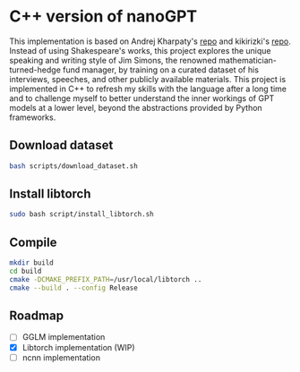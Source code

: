 # C++ version of nanoGPT

This implementation is based on Andrej Kharpaty's [repo](https://github.com/karpathy/nanogpt) and kikirizki's [repo](https://github.com/kikirizki/nanogpt_cpp). Instead of using Shakespeare's works, this project explores the unique speaking and writing style of Jim Simons, the renowned mathematician-turned-hedge fund manager, by training on a curated dataset of his interviews, speeches, and other publicly available materials. This project is implemented in C++ to refresh my skills with the language after a long time and to challenge myself to better understand the inner workings of GPT models at a lower level, beyond the abstractions provided by Python frameworks.

## Download dataset
```bash 
bash scripts/download_dataset.sh
```

## Install libtorch
```bash
sudo bash script/install_libtorch.sh
```

## Compile
```bash
mkdir build
cd build
cmake -DCMAKE_PREFIX_PATH=/usr/local/libtorch ..
cmake --build . --config Release
```

## Roadmap
- [ ] GGLM implementation
- [x] Libtorch implementation (WIP)
- [ ] ncnn implementation
